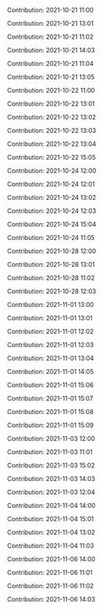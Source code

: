 Contribution: 2021-10-21 11:00

Contribution: 2021-10-21 13:01

Contribution: 2021-10-21 11:02

Contribution: 2021-10-21 14:03

Contribution: 2021-10-21 11:04

Contribution: 2021-10-21 13:05

Contribution: 2021-10-22 11:00

Contribution: 2021-10-22 13:01

Contribution: 2021-10-22 13:02

Contribution: 2021-10-22 13:03

Contribution: 2021-10-22 13:04

Contribution: 2021-10-22 15:05

Contribution: 2021-10-24 12:00

Contribution: 2021-10-24 12:01

Contribution: 2021-10-24 13:02

Contribution: 2021-10-24 12:03

Contribution: 2021-10-24 15:04

Contribution: 2021-10-24 11:05

Contribution: 2021-10-28 12:00

Contribution: 2021-10-28 13:01

Contribution: 2021-10-28 11:02

Contribution: 2021-10-28 12:03

Contribution: 2021-11-01 13:00

Contribution: 2021-11-01 13:01

Contribution: 2021-11-01 12:02

Contribution: 2021-11-01 12:03

Contribution: 2021-11-01 13:04

Contribution: 2021-11-01 14:05

Contribution: 2021-11-01 15:06

Contribution: 2021-11-01 15:07

Contribution: 2021-11-01 15:08

Contribution: 2021-11-01 15:09

Contribution: 2021-11-03 12:00

Contribution: 2021-11-03 11:01

Contribution: 2021-11-03 15:02

Contribution: 2021-11-03 14:03

Contribution: 2021-11-03 12:04

Contribution: 2021-11-04 14:00

Contribution: 2021-11-04 15:01

Contribution: 2021-11-04 13:02

Contribution: 2021-11-04 11:03

Contribution: 2021-11-06 14:00

Contribution: 2021-11-06 11:01

Contribution: 2021-11-06 11:02

Contribution: 2021-11-06 14:03

